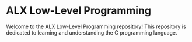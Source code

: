 # ALX Low-Level Programming

Welcome to the ALX Low-Level Programming repository! This repository is dedicated to learning and understanding the C programming language.
